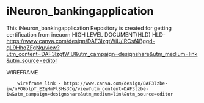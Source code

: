 # iNeuron_bankingapplication
This iNeuron_bankingapplication Repository is created for getting certification from ineuorn
HIGH LEVEL DOCUMENT(HLD)
        HLD-https://www.canva.com/design/DAF3lzgtWiU/IRCsf4Bggd-qL9HhqZFgNg/view?utm_content=DAF3lzgtWiU&utm_campaign=designshare&utm_medium=link&utm_source=editor


WIREFRAME 

        wireframe link - https://www.canva.com/design/DAF3lzbe-iw/nFOGolpT_E2qHmFlBHs3Cg/view?utm_content=DAF3lzbe-iw&utm_campaign=designshare&utm_medium=link&utm_source=editor
